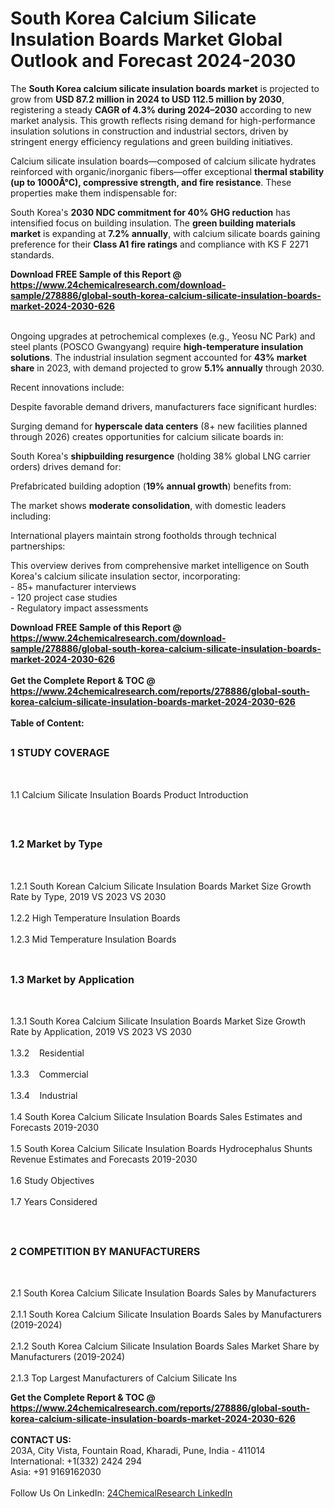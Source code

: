 <h1>South Korea Calcium Silicate Insulation Boards  Market Global Outlook and Forecast 2024-2030</h1><p>The <strong>South Korea calcium silicate insulation boards market</strong> is projected to grow from <strong>USD 87.2 million in 2024 to USD 112.5 million by 2030</strong>, registering a steady <strong>CAGR of 4.3% during 2024–2030</strong> according to new market analysis. This growth reflects rising demand for high-performance insulation solutions in construction and industrial sectors, driven by stringent energy efficiency regulations and green building initiatives.</p><p>Calcium silicate insulation boards—composed of calcium silicate hydrates reinforced with organic/inorganic fibers—offer exceptional <strong>thermal stability (up to 1000Â°C), compressive strength, and fire resistance</strong>. These properties make them indispensable for:</p><p>South Korea's <strong>2030 NDC commitment for 40% GHG reduction</strong> has intensified focus on building insulation. The <strong>green building materials market</strong> is expanding at <strong>7.2% annually</strong>, with calcium silicate boards gaining preference for their <strong>Class A1 fire ratings</strong> and compliance with KS F 2271 standards.</p><div><b>Download FREE Sample of this Report @ 
            <a href="https://www.24chemicalresearch.com/download-sample/278886/global-south-korea-calcium-silicate-insulation-boards-market-2024-2030-626">
            https://www.24chemicalresearch.com/download-sample/278886/global-south-korea-calcium-silicate-insulation-boards-market-2024-2030-626</a></b></div><br><p>Ongoing upgrades at petrochemical complexes (e.g., Yeosu NC Park) and steel plants (POSCO Gwangyang) require <strong>high-temperature insulation solutions</strong>. The industrial insulation segment accounted for <strong>43% market share</strong> in 2023, with demand projected to grow <strong>5.1% annually</strong> through 2030.</p><p>Recent innovations include:</p><p>Despite favorable demand drivers, manufacturers face significant hurdles:</p><p>Surging demand for <strong>hyperscale data centers</strong> (8+ new facilities planned through 2026) creates opportunities for calcium silicate boards in:</p><p>South Korea's <strong>shipbuilding resurgence</strong> (holding 38% global LNG carrier orders) drives demand for:</p><p>Prefabricated building adoption (<strong>19% annual growth</strong>) benefits from:</p><p>The market shows <strong>moderate consolidation</strong>, with domestic leaders including:</p><p>International players maintain strong footholds through technical partnerships:</p><p>This overview derives from comprehensive market intelligence on South Korea's calcium silicate insulation sector, incorporating:<br>
- 85+ manufacturer interviews<br>
- 120 project case studies<br>
- Regulatory impact assessments</p><div><b>Download FREE Sample of this Report @ 
            <a href="https://www.24chemicalresearch.com/download-sample/278886/global-south-korea-calcium-silicate-insulation-boards-market-2024-2030-626">
            https://www.24chemicalresearch.com/download-sample/278886/global-south-korea-calcium-silicate-insulation-boards-market-2024-2030-626</a></b></div><br><div><b>Get the Complete Report & TOC @ 
            <a href="https://www.24chemicalresearch.com/reports/278886/global-south-korea-calcium-silicate-insulation-boards-market-2024-2030-626">
            https://www.24chemicalresearch.com/reports/278886/global-south-korea-calcium-silicate-insulation-boards-market-2024-2030-626</a></b></div><br>
            <b>Table of Content:</b><p><h2><span style="font-size:16px"><strong>1 STUDY COVERAGE</strong></span></h2><br />
<p>1.1 Calcium Silicate Insulation Boards  Product Introduction</p><br />
<h2><span style="font-size:16px"><strong>1.2 Market by Type</strong></span></h2><br />
<p>1.2.1 South Korean Calcium Silicate Insulation Boards  Market Size Growth Rate by Type, 2019 VS 2023 VS 2030<br /><br />
1.2.2 High Temperature Insulation Boards&nbsp;&nbsp; &nbsp;<br /><br />
1.2.3 Mid Temperature Insulation Boards<br /><br />
<h2><span style="font-size:16px"><strong>1.3 Market by Application</strong></span></h2><br />
<p>1.3.1 South Korea Calcium Silicate Insulation Boards  Market Size Growth Rate by Application, 2019 VS 2023 VS 2030<br /><br />
1.3.2&nbsp;&nbsp; &nbsp;Residential<br /><br />
1.3.3&nbsp;&nbsp; &nbsp;Commercial<br /><br />
1.3.4&nbsp;&nbsp; &nbsp;Industrial<br /><br />
1.4 South Korea Calcium Silicate Insulation Boards  Sales Estimates and Forecasts 2019-2030<br /><br />
1.5 South Korea Calcium Silicate Insulation Boards  Hydrocephalus Shunts Revenue Estimates and Forecasts 2019-2030<br /><br />
1.6 Study Objectives<br /><br />
1.7 Years Considered</p><br />
<h2><span style="font-size:16px"><strong>2 COMPETITION BY MANUFACTURERS</strong></span></h2><br />
<p>2.1 South Korea Calcium Silicate Insulation Boards  Sales by Manufacturers<br /><br />
2.1.1 South Korea Calcium Silicate Insulation Boards  Sales by Manufacturers (2019-2024)<br /><br />
2.1.2 South Korea Calcium Silicate Insulation Boards  Sales Market Share by Manufacturers (2019-2024)<br /><br />
2.1.3 Top Largest Manufacturers of Calcium Silicate Ins</p><div><b>Get the Complete Report & TOC @ 
            <a href="https://www.24chemicalresearch.com/reports/278886/global-south-korea-calcium-silicate-insulation-boards-market-2024-2030-626">
            https://www.24chemicalresearch.com/reports/278886/global-south-korea-calcium-silicate-insulation-boards-market-2024-2030-626</a></b></div><br><b>CONTACT US:</b><br>
            203A, City Vista, Fountain Road, Kharadi, Pune, India - 411014<br>
            International: +1(332) 2424 294<br>
            Asia: +91 9169162030 <br><br>
            Follow Us On LinkedIn: <a href="https://www.linkedin.com/company/24chemicalresearch/">24ChemicalResearch LinkedIn</a>